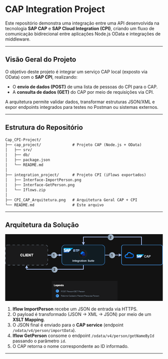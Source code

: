 # CAP Integration Project

Este repositório demonstra uma integração entre uma API desenvolvida na tecnologia **SAP CAP** e **SAP Cloud Integration (CPI)**, criando um fluxo de comunicação bidirecional entre aplicações Node.js OData e integrações de middleware.

---

## Visão Geral do Projeto

O objetivo deste projeto é integrar um serviço CAP local (exposto via OData) com o **SAP CPI**, realizando:
- O **envio de dados (POST)** de uma lista de pessoas do CPI para o CAP.
- A **consulta de dados (GET)** do CAP por meio de requisições via CPI.

A arquitetura permite validar dados, transformar estruturas JSON/XML e expor endpoints integrados para testes no Postman ou sistemas externos.

---

## Estrutura do Repositório

```
Cap_CPI-Project/
├── cap_project/              # Projeto CAP (Node.js + OData)
│   ├── srv/
│   ├── db/
│   ├── package.json
│   └── README.md
│
├── integration_project/      # Projeto CPI (iFlows exportados)
│   ├── Interface-ImportPerson.png
│   ├── Interface-GetPerson.png
│   └── Iflows.zip
│
├── CPI_CAP_Arquitetura.png   # Arquitetura Geral CAP + CPI
└── README.md                 # Este arquivo
```

---

## Arquitetura da Solução

![Arquitetura CAP + CPI](CPI_CAP_Arquitetura.png)

1. **Iflow ImportPerson** recebe um JSON de entrada via HTTPS.
2. O payload é transformado (JSON → XML → JSON) por meio de um **XSLT Mapping**.
3. O JSON final é enviado para o **CAP service** (endpoint `/odata/v4/person/importData`).
4. **Iflow GetPerson** consome o endpoint `/odata/v4/person/getNameById` passando o parâmetro `id`.
5. O CAP retorna o nome correspondente ao ID informado.

---
